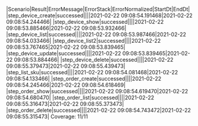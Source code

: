 |Scenario|Result|ErrorMessage|ErrorStack|ErrorNormalized|StartDt|EndDt|
|step_device_create|successed||||2021-02-22 09:08:54.191468|2021-02-22 09:08:54.244466|
|step_device_show|successed||||2021-02-22 09:08:53.885466|2021-02-22 09:08:53.932466|
|step_device_list|successed||||2021-02-22 09:08:53.987466|2021-02-22 09:08:54.033466|
|step_device_list2|successed||||2021-02-22 09:08:53.767465|2021-02-22 09:08:53.839465|
|step_device_update|successed||||2021-02-22 09:08:53.839465|2021-02-22 09:08:53.884466|
|step_device_delete|successed||||2021-02-22 09:08:55.379473|2021-02-22 09:08:55.439473|
|step_list_sku|successed||||2021-02-22 09:08:54.081468|2021-02-22 09:08:54.133466|
|step_order_create|successed||||2021-02-22 09:08:54.245466|2021-02-22 09:08:54.618469|
|step_order_show|successed||||2021-02-22 09:08:54.619470|2021-02-22 09:08:54.680470|
|step_order_list|successed||||2021-02-22 09:08:55.316473|2021-02-22 09:08:55.373473|
|step_order_delete|successed||||2021-02-22 09:08:54.743472|2021-02-22 09:08:55.315473|
Coverage: 11/11
